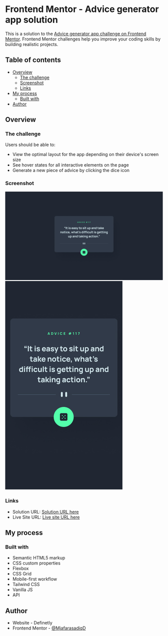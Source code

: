 # Frontend Mentor - Advice generator app solution

This is a solution to the [Advice generator app challenge on Frontend Mentor](https://www.frontendmentor.io/challenges/advice-generator-app-QdUG-13db). Frontend Mentor challenges help you improve your coding skills by building realistic projects.

## Table of contents

- [Overview](#overview)
  - [The challenge](#the-challenge)
  - [Screenshot](#screenshot)
  - [Links](#links)
- [My process](#my-process)
  - [Built with](#built-with)
- [Author](#author)


## Overview

### The challenge

Users should be able to:

- View the optimal layout for the app depending on their device's screen size
- See hover states for all interactive elements on the page
- Generate a new piece of advice by clicking the dice icon

### Screenshot

![](./design/desktop-design.jpg)
![](./design/mobile-design.jpg)


### Links

- Solution URL: [Solution URL here](https://www.github.com/Ashraful-Fuqha/Advice-Generater-App)
- Live Site URL: [Live site URL here](https://ashraful-fuqha-github.io/advice-generater-app/)

## My process

### Built with

- Semantic HTML5 markup
- CSS custom properties
- Flexbox
- CSS Grid
- Mobile-first workflow
- Tailwind CSS
- Vanilla JS
- API 

## Author

- Website - Definetly
- Frontend Mentor - [@MjafarasadiqD](https://www.frontendmentor.io/profile/Ashraful-Fuqha)
